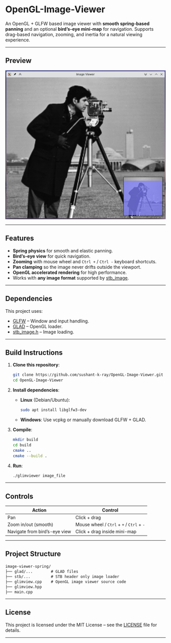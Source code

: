 # OpenGL-Image-Viewer
An OpenGL + GLFW based image viewer with **smooth spring-based panning** and an optional **bird’s-eye mini-map** for navigation.
Supports drag-based navigation, zooming, and inertia for a natural viewing experience.

---

## Preview

![Screenshot](screenshot.png)

---

## Features

* **Spring physics** for smooth and elastic panning.
* **Bird’s-eye view** for quick navigation.
* **Zooming** with mouse wheel and `Ctrl +` / `Ctrl -` keyboard shortcuts.
* **Pan clamping** so the image never drifts outside the viewport.
* **OpenGL accelerated rendering** for high performance.
* Works with **any image format** supported by [stb\_image](https://github.com/nothings/stb).

---

## Dependencies

This project uses:

* [GLFW](https://www.glfw.org/) – Window and input handling.
* [GLAD](https://glad.dav1d.de/) – OpenGL loader.
* [stb\_image.h](https://github.com/nothings/stb) – Image loading.

---

## Build Instructions

1. **Clone this repository**:

   ```bash
   git clone https://github.com/sushant-k-ray/OpenGL-Image-Viewer.git
   cd OpenGL-Image-Viewer
   ```

2. **Install dependencies**:

   * **Linux** (Debian/Ubuntu):

     ```bash
     sudo apt install libglfw3-dev
     ```
   * **Windows**:
     Use vcpkg or manually download GLFW + GLAD.

3. **Compile**:

   ```bash
   mkdir build
   cd build
   cmake ..
   cmake --build .
   ```

4. **Run**:

   ```bash
   ./glimviewer image_file
   ```

---

## Controls

| Action                        | Control                                   |
| ----------------------------- | ----------------------------------------- |
| Pan                           | Click + drag                              |
| Zoom in/out (smooth)          | Mouse wheel / `Ctrl` + `+` / `Ctrl` + `-` |
| Navigate from bird’s-eye view | Click + drag inside mini-map              |

---

## Project Structure

```
image-viewer-spring/
├── glad/...        # GLAD files
├── stb/...         # STB header only image loader
├── glimview.cpp    # OpenGL image viewer source code
├── glimview.hpp
├── main.cpp
```

---

## License

This project is licensed under the MIT License – see the [LICENSE](LICENSE) file for details.

---

